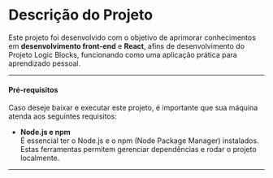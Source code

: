 # Descrição do Projeto  

Este projeto foi desenvolvido com o objetivo de aprimorar conhecimentos em **desenvolvimento front-end** e **React**, afins de desenvolvimento do Projeto Logic Blocks, funcionando como uma aplicação prática para aprendizado pessoal.

--------------------------------------------------------------------------------------------------------------------------------------------------------------------------------------

#### Pré-requisitos  

Caso deseje baixar e executar este projeto, é importante que sua máquina atenda aos seguintes requisitos:

- **Node.js e npm**  
  É essencial ter o Node.js e o npm (Node Package Manager) instalados. Estas ferramentas permitem gerenciar dependências e rodar o projeto localmente.

--------------------------------------------------------------------------------------------------------------------------------------------------------------------------------------
